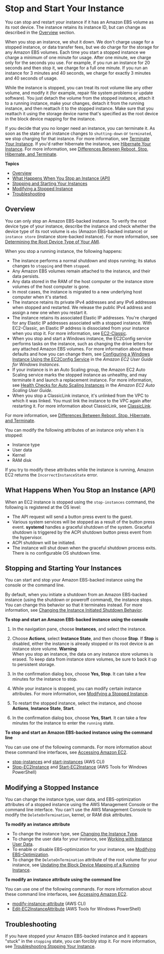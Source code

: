 # Stop and Start Your Instance<a name="Stop_Start"></a>

You can stop and restart your instance if it has an Amazon EBS volume as its root device\. The instance retains its instance ID, but can change as described in the [Overview](#instance_stop) section\.

When you stop an instance, we shut it down\. We don't charge usage for a stopped instance, or data transfer fees, but we do charge for the storage for any Amazon EBS volumes\. Each time you start a stopped instance we charge a minimum of one minute for usage\. After one minute, we charge only for the seconds you use\. For example, if you run an instance for 20 seconds and then stop it, we charge for a full one minute\. If you run an instance for 3 minutes and 40 seconds, we charge for exactly 3 minutes and 40 seconds of usage\.

While the instance is stopped, you can treat its root volume like any other volume, and modify it \(for example, repair file system problems or update software\)\. You just detach the volume from the stopped instance, attach it to a running instance, make your changes, detach it from the running instance, and then reattach it to the stopped instance\. Make sure that you reattach it using the storage device name that's specified as the root device in the block device mapping for the instance\.

If you decide that you no longer need an instance, you can terminate it\. As soon as the state of an instance changes to `shutting-down` or `terminated`, we stop charging for that instance\. For more information, see [Terminate Your Instance](terminating-instances.md)\. If you'd rather hibernate the instance, see [Hibernate Your Instance](Hibernate.md)\. For more information, see [Differences Between Reboot, Stop, Hibernate, and Terminate](ec2-instance-lifecycle.md#lifecycle-differences)\.

**Topics**
+ [Overview](#instance_stop)
+ [What Happens When You Stop an Instance \(API\)](#what-happens-stop)
+ [Stopping and Starting Your Instances](#starting-stopping-instances)
+ [Modifying a Stopped Instance](#Using_ChangingAttributesWhileInstanceStopped)
+ [Troubleshooting](#troubleshoot-instance-stop)

## Overview<a name="instance_stop"></a>

You can only stop an Amazon EBS\-backed instance\. To verify the root device type of your instance, describe the instance and check whether the device type of its root volume is `ebs` \(Amazon EBS\-backed instance\) or `instance store` \(instance store\-backed instance\)\. For more information, see [Determining the Root Device Type of Your AMI](ComponentsAMIs.md#display-ami-root-device-type)\.

When you stop a running instance, the following happens:
+ The instance performs a normal shutdown and stops running; its status changes to `stopping` and then `stopped`\.
+ Any Amazon EBS volumes remain attached to the instance, and their data persists\.
+ Any data stored in the RAM of the host computer or the instance store volumes of the host computer is gone\.
+ In most cases, the instance is migrated to a new underlying host computer when it's started\.
+ The instance retains its private IPv4 addresses and any IPv6 addresses when stopped and restarted\. We release the public IPv4 address and assign a new one when you restart it\.
+ The instance retains its associated Elastic IP addresses\. You're charged for any Elastic IP addresses associated with a stopped instance\. With EC2\-Classic, an Elastic IP address is dissociated from your instance when you stop it\. For more information, see [EC2\-Classic](ec2-classic-platform.md)\.
+ When you stop and start a Windows instance, the EC2Config service performs tasks on the instance, such as changing the drive letters for any attached Amazon EBS volumes\. For more information about these defaults and how you can change them, see [Configuring a Windows Instance Using the EC2Config Service](https://docs.aws.amazon.com/AWSEC2/latest/WindowsGuide/ec2config-service.html) in the *Amazon EC2 User Guide for Windows Instances*\.
+ If your instance is in an Auto Scaling group, the Amazon EC2 Auto Scaling service marks the stopped instance as unhealthy, and may terminate it and launch a replacement instance\. For more information, see [Health Checks for Auto Scaling Instances](https://docs.aws.amazon.com/autoscaling/latest/userguide/healthcheck.html) in the *Amazon EC2 Auto Scaling User Guide*\.
+ When you stop a ClassicLink instance, it's unlinked from the VPC to which it was linked\. You must link the instance to the VPC again after restarting it\. For more information about ClassicLink, see [ClassicLink](vpc-classiclink.md)\.

For more information, see [Differences Between Reboot, Stop, Hibernate, and Terminate](ec2-instance-lifecycle.md#lifecycle-differences)\.

You can modify the following attributes of an instance only when it is stopped:
+ Instance type
+ User data
+ Kernel
+ RAM disk

If you try to modify these attributes while the instance is running, Amazon EC2 returns the `IncorrectInstanceState` error\.

## What Happens When You Stop an Instance \(API\)<a name="what-happens-stop"></a>

When an EC2 instance is stopped using the `stop-instances` command, the following is registered at the OS level:
+ The API request will send a button press event to the guest\.
+ Various system services will be stopped as a result of the button press event\. **systemd** handles a graceful shutdown of the system\. Graceful shutdown is triggered by the ACPI shutdown button press event from the hypervisor\.
+ ACPI shutdown will be initiated\.
+ The instance will shut down when the graceful shutdown process exits\. There is no configurable OS shutdown time\. 

## Stopping and Starting Your Instances<a name="starting-stopping-instances"></a>

You can start and stop your Amazon EBS\-backed instance using the console or the command line\.

By default, when you initiate a shutdown from an Amazon EBS\-backed instance \(using the shutdown or poweroff command\), the instance stops\. You can change this behavior so that it terminates instead\. For more information, see [Changing the Instance Initiated Shutdown Behavior](terminating-instances.md#Using_ChangingInstanceInitiatedShutdownBehavior)\.

**To stop and start an Amazon EBS\-backed instance using the console**

1. In the navigation pane, choose **Instances**, and select the instance\.

1. Choose **Actions**, select **Instance State**, and then choose **Stop**\. If **Stop** is disabled, either the instance is already stopped or its root device is an instance store volume\.
**Warning**  
When you stop an instance, the data on any instance store volumes is erased\. To keep data from instance store volumes, be sure to back it up to persistent storage\.

1. In the confirmation dialog box, choose **Yes, Stop**\. It can take a few minutes for the instance to stop\.

1. While your instance is stopped, you can modify certain instance attributes\. For more information, see [Modifying a Stopped Instance](#Using_ChangingAttributesWhileInstanceStopped)\.

1. To restart the stopped instance, select the instance, and choose **Actions**, **Instance State**, **Start**\.

1. In the confirmation dialog box, choose **Yes, Start**\. It can take a few minutes for the instance to enter the `running` state\.

**To stop and start an Amazon EBS\-backed instance using the command line**

You can use one of the following commands\. For more information about these command line interfaces, see [Accessing Amazon EC2](concepts.md#access-ec2)\.
+ [stop\-instances](https://docs.aws.amazon.com/cli/latest/reference/ec2/stop-instances.html) and [start\-instances](https://docs.aws.amazon.com/cli/latest/reference/ec2/start-instances.html) \(AWS CLI\)
+ [Stop\-EC2Instance](https://docs.aws.amazon.com/powershell/latest/reference/items/Stop-EC2Instance.html) and [Start\-EC2Instance](https://docs.aws.amazon.com/powershell/latest/reference/items/Start-EC2Instance.html) \(AWS Tools for Windows PowerShell\)

## Modifying a Stopped Instance<a name="Using_ChangingAttributesWhileInstanceStopped"></a>

You can change the instance type, user data, and EBS\-optimization attributes of a stopped instance using the AWS Management Console or the command line interface\. You can't use the AWS Management Console to modify the `DeleteOnTermination`, kernel, or RAM disk attributes\.

**To modify an instance attribute**
+ To change the instance type, see [Changing the Instance Type](ec2-instance-resize.md)\.
+ To change the user data for your instance, see [Working with Instance User Data](ec2-instance-metadata.md#instancedata-add-user-data)\.
+ To enable or disable EBS–optimization for your instance, see [Modifying EBS–Optimization](EBSOptimized.md#modify-ebs-optimized-attribute)\.
+ To change the `DeleteOnTermination` attribute of the root volume for your instance, see [Updating the Block Device Mapping of a Running Instance](block-device-mapping-concepts.md#update-instance-bdm)\.

**To modify an instance attribute using the command line**

You can use one of the following commands\. For more information about these command line interfaces, see [Accessing Amazon EC2](concepts.md#access-ec2)\.
+ [modify\-instance\-attribute](https://docs.aws.amazon.com/cli/latest/reference/ec2/modify-instance-attribute.html) \(AWS CLI\)
+ [Edit\-EC2InstanceAttribute](https://docs.aws.amazon.com/powershell/latest/reference/items/Edit-EC2InstanceAttribute.html) \(AWS Tools for Windows PowerShell\)

## Troubleshooting<a name="troubleshoot-instance-stop"></a>

If you have stopped your Amazon EBS\-backed instance and it appears "stuck" in the `stopping` state, you can forcibly stop it\. For more information, see [Troubleshooting Stopping Your Instance](TroubleshootingInstancesStopping.md)\.